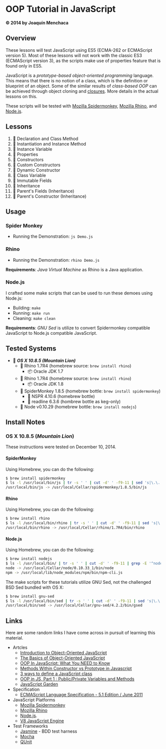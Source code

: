 # OOP Tutorial in JavaScript
**© 2014 by Joaquín Menchaca**

## Overview

These lessons will test JavaScript using ES5 (ECMA-262 or ECMAScript version 5).  Most of these lessons will not work with the classic ES3 (ECMAScript version 3), as the scripts make use of properties feature that is found only in ES5.

JavaScript is a *prototype-based object-oriented programming* language. This means that there is no notion of a class, which is the definition or blueprint of an object.  Some of the similar results of *class-based OOP* can be achieved through object cloning and [closures](https://developer.mozilla.org/en-US/docs/Web/JavaScript/Guide/Closures).  More details in the actual lessons on this.

These scripts will be tested with [Mozilla Spidermonkey](https://developer.mozilla.org/en-US/docs/Mozilla/Projects/SpiderMonkey), [Mozilla Rhino](https://developer.mozilla.org/en-US/docs/Mozilla/Projects/Rhino), and [Node.js](http://nodejs.org/).

## Lessons

1. :green_book: Declaration and Class Method
2. :green_book: Instantiation and Instance Method
3. :green_book: Instance Variable
4. :green_book: Properties
5. :green_book: Constructors
6. :green_book: Custom Constructors
7. :green_book: Dynamic Constructor
8. :green_book: Class Variable
9. :closed_book: Immutable Fields
10. :green_book: Inheritance
11. :green_book: Parent's Fields (Inheritance)
12. :green_book: Parent's Constructor (Inheritance)

## Usage

### Spider Monkey

* Running the Demonstration: `js Demo.js`

### Rhino

* Running the Demonstration: `rhino Demo.js`

**Requirements**: *Java Virtual Machine* as Rhino is a Java application.

### Node.js

I crafted some make scripts that can be used to run these demoes using Node.js:

* Building: `make`
* Running: `make run`
* Cleaning: `make clean`

**Requirements**: *GNU Sed* is utilize to convert Spidermonkey compatible JavaScript to Node.js compatible JavaScript.

## Tested Systems

* :dvd: *__OS X 10.8.5 (Mountain Lion)__*
  * :beer: Rhino 1.7R4 (homebrew source: `brew install rhino`)
    * :package: Oracle JDK 1.7
  * :beer: Rhino 1.7R4 (homebrew source: `brew install rhino`)
    * :package: Oracle JDK 1.8
  * :beer: SpiderMonkey 1.8.5 (homebrew bottle: `brew install spidermonkey`)
    * :beer: NSPR 4.10.6 (homebrew bottle)
    * :beer: readline 6.3.6 (hombrew bottle as keg-only)
  * :beer: Node v0.10.29  (homebrew bottle: `brew install nodejs`)

## Install Notes

### OS X 10.8.5 (*Mountain Lion*)

These instructions were tested on December 10, 2014.

#### SpiderMonkey

Using Homebrew, you can do the following:

```bash
$ brew install spidermonkey
$ ls -l /usr/local/bin/js | tr -s ' ' | cut -d' ' -f9-11 | sed 's|\.\.|/usr/local|'
/usr/local/bin/js -> /usr/local/Cellar/spidermonkey/1.8.5/bin/js
```

#### Rhino

Using Homebrew, you can do the following:

```bash
$ brew install rhino
$ ls -l /usr/local/bin/rhino | tr -s ' ' | cut -d' ' -f9-11 | sed 's|\.\.|/usr/local|'
/usr/local/bin/rhino -> /usr/local/Cellar/rhino/1.7R4/bin/rhino
```

#### Node.js

Using Homebrew, you can do the following:

```bash
$ brew install nodejs
$ ls -l /usr/local/bin/ | tr -s ' ' | cut -d' ' -f9-11 | grep -E '^node|npm' | sed 's|\.\.|/usr/local|'
node -> /usr/local/Cellar/node/0.10.33_1/bin/node
npm -> /usr/local/lib/node_modules/npm/bin/npm-cli.js
```

The make scripts for these tutorials utilize GNU Sed, not the challenged BSD Sed bundled with OS X:

```bash
$ brew install gnu-sed
$ ls -l /usr/local/bin/sed | tr -s ' ' | cut -d' ' -f9-11 | sed 's|\.\.|/usr/local|'
/usr/local/bin/sed -> /usr/local/Cellar/gnu-sed/4.2.2/bin/gsed
```

## Links

Here are some random links I have come across in pursuit of learning this material.

* Artcles
  * [Introduction to Object-Oriented JavaScript](https://developer.mozilla.org/en-US/docs/Web/JavaScript/Introduction_to_Object-Oriented_JavaScript)
  * [The Basics of Object-Oriented JavaScript](http://code.tutsplus.com/tutorials/the-basics-of-object-oriented-javascript--net-7670)
  * [OOP In JavaScript: What You NEED to Know](http://javascriptissexy.com/oop-in-javascript-what-you-need-to-know/)
  * [Methods Within Constructor vs Prototype in Javascript](http://thecodeship.com/web-development/methods-within-constructor-vs-prototype-in-javascript/)
  * [3 ways to define a JavaScript class](http://www.phpied.com/3-ways-to-define-a-javascript-class/)
  * [OOP in JS, Part 1 : Public/Private Variables and Methods](http://phrogz.net/JS/classes/OOPinJS.html)
  * [JavaScript Garden](http://bonsaiden.github.io/JavaScript-Garden/)
* Specification
  * [ECMAScript Language Specification - 5.1 Edition / June 2011](http://www.ecma-international.org/publications/files/ECMA-ST/Ecma-262.pdf)
* JavaScript Platforms
  * [Mozilla Spidermonkey](https://developer.mozilla.org/en-US/docs/Mozilla/Projects/SpiderMonkey)
  * [Mozilla Rhino](https://developer.mozilla.org/en-US/docs/Mozilla/Projects/Rhino)
  * [Node.js](http://nodejs.org/).
  * [V8 JavaScript Engine](https://code.google.com/p/v8/)
* Test Frameworks
  * [Jasmine](http://jasmine.github.io/) - BDD test harness
  * [Mocha](http://mochajs.org/)
  * [QUnit](http://qunitjs.com/)
